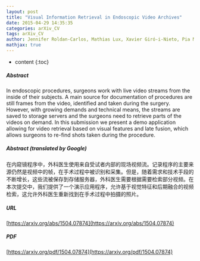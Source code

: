 ```yaml
---
layout: post
title: "Visual Information Retrieval in Endoscopic Video Archives"
date: 2015-04-29 14:35:35
categories: arXiv_CV
tags: arXiv_CV
author: Jennifer Roldan-Carlos, Mathias Lux, Xavier Giró-i-Nieto, Pia Muñoz, Nektarios Anagnostopoulos
mathjax: true
---
```


* content
{:toc}

##### Abstract
In endoscopic procedures, surgeons work with live video streams from the inside of their subjects. A main source for documentation of procedures are still frames from the video, identified and taken during the surgery. However, with growing demands and technical means, the streams are saved to storage servers and the surgeons need to retrieve parts of the videos on demand. In this submission we present a demo application allowing for video retrieval based on visual features and late fusion, which allows surgeons to re-find shots taken during the procedure.

##### Abstract (translated by Google)
在内窥镜程序中，外科医生使用来自受试者内部的现场视频流。记录程序的主要来源仍然是视频中的帧，在手术过程中被识别和采集。但是，随着需求和技术手段的不断增长，这些流被保存到存储服务器，外科医生需要根据需要检索部分视频。在本次提交中，我们提供了一个演示应用程序，允许基于视觉特征和后期融合的视频检索，这允许外科医生重新找到在手术过程中拍摄的照片。

##### URL
[https://arxiv.org/abs/1504.07874](https://arxiv.org/abs/1504.07874)

##### PDF
[https://arxiv.org/pdf/1504.07874](https://arxiv.org/pdf/1504.07874)

